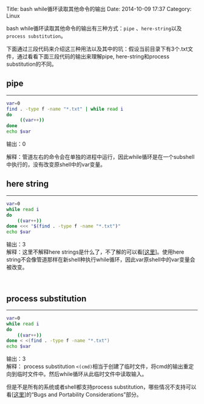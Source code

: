 Title: bash while循环读取其他命令的输出
Date: 2014-10-09 17:37
Category: Linux

bash while循环读取其他命令的输出有三种方式：`pipe` 、`here-string`以及`process substitution`。

下面通过三段代码来介绍这三种用法以及其中的坑：假设当前目录下有3个.txt文件，通过看看下面三段代码的输出来理解pipe, here-string和process substitution的不同。

## pipe
----

```bash
var=0
find . -type f -name "*.txt" | while read i
do 
     ((var++)) 
done
echo $var
```

输出：0  

解释：管道左右的命令会在单独的进程中运行，因此while循环是在一个subshell中执行的，没有改变原shell中的var变量。


## here string
----

```bash
var=0
while read i
do 
    ((var++)) 
done <<< "$(find . -type f -name "*.txt")"
echo $var
```

输出：3  
解释：这里不解释here strings是什么了，不了解的可以看[[这里](http://linux.die.net/abs-guide/x15683.html)]。使用here string不会像管道那样在新shell种执行while循环，因此var原shell中的var变量会被改变。

 

## process substitution
----

```bash
var=0
while read i
do 
    ((var++)) 
done < <(find . -type f -name "*.txt")
echo $var
```

输出：3  
解释：  process substitution `<(cmd)`相当于创建了临时文件，将cmd的输出重定向到临时文件中。然后while循环从此临时文件中读取输入。  

但是不是所有的系统或者shell都支持process substitution，哪些情况不支持可以看[[这里](http://wiki.bash-hackers.org/syntax/expansion/proc_subst)]的“Bugs and Portability Considerations”部分。

